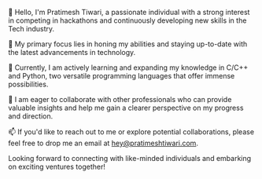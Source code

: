 👋 Hello, I'm Pratimesh Tiwari, a passionate individual with a strong interest in competing in hackathons and continuously developing new skills in the Tech industry.

👀 My primary focus lies in honing my abilities and staying up-to-date with the latest advancements in technology.

🌱 Currently, I am actively learning and expanding my knowledge in C/C++ and Python, two versatile programming languages that offer immense possibilities.

💞️ I am eager to collaborate with other professionals who can provide valuable insights and help me gain a clearer perspective on my progress and direction.

📫 If you'd like to reach out to me or explore potential collaborations, please feel free to drop me an email at hey@pratimeshtiwari.com.

Looking forward to connecting with like-minded individuals and embarking on exciting ventures together!

